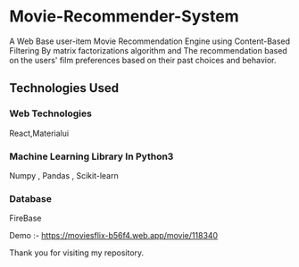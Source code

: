 # Movie-Recommender-System
A Web Base user-item Movie Recommendation Engine using Content-Based Filtering By matrix factorizations algorithm and
The recommendation based on the users' film preferences based on their past choices and behavior.


## Technologies Used

### Web Technologies
React,Materialui

### Machine Learning Library In Python3
Numpy , Pandas , Scikit-learn

### Database
FireBase

Demo :- https://moviesflix-b56f4.web.app/movie/118340

Thank you for visiting my repository.
